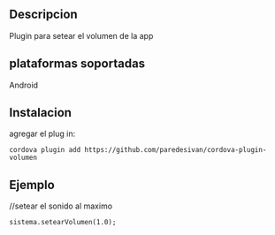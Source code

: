 ## Descripcion

Plugin para setear el volumen de la app

## plataformas soportadas

Android

## Instalacion

agregar el plug in:

    cordova plugin add https://github.com/paredesivan/cordova-plugin-volumen

## Ejemplo

//setear el sonido al maximo

    sistema.setearVolumen(1.0);
